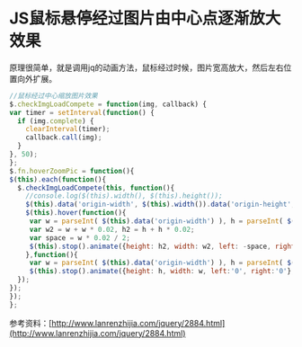 [//]:# (2017/7/20 11:21|javascript|)
# JS鼠标悬停经过图片由中心点逐渐放大效果

原理很简单，就是调用jq的动画方法，鼠标经过时候，图片宽高放大，然后左右位置向外扩展。

```javascript
//鼠标经过中心缩放图片效果
$.checkImgLoadCompete = function(img, callback) {
var timer = setInterval(function() {
  if (img.complete) {
    clearInterval(timer);
    callback.call(img);
  }
}, 50);
};
$.fn.hoverZoomPic = function(){
$(this).each(function(){
  $.checkImgLoadCompete(this, function(){
    //console.log($(this).width(), $(this).height());
    $(this).data('origin-width', $(this).width()).data('origin-height', $(this).height());
    $(this).hover(function(){
     var w = parseInt( $(this).data('origin-width') ), h = parseInt( $(this).data('origin-height') );
     var w2 = w + w * 0.02, h2 = h + h * 0.02;
     var space = w * 0.02 / 2;
     $(this).stop().animate({height: h2, width: w2, left: -space, right: space}, 500);
    },function(){
     var w = parseInt( $(this).data('origin-width') ), h = parseInt( $(this).data('origin-height') );
     $(this).stop().animate({height: h, width: w, left:'0', right:'0'}, 400);
  });
});
});
};
```

参考资料：[http://www.lanrenzhijia.com/jquery/2884.html](http://www.lanrenzhijia.com/jquery/2884.html)
